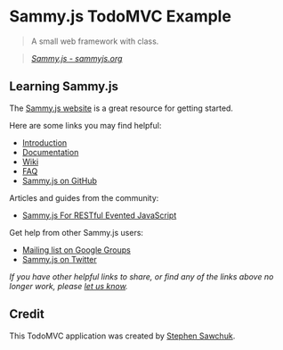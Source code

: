 # Sammy.js TodoMVC Example

> A small web framework with class.

> _[Sammy.js - sammyjs.org](http://sammyjs.org)_


## Learning Sammy.js

The [Sammy.js website](http://sammyjs.org) is a great resource for getting started.

Here are some links you may find helpful:

* [Introduction](http://sammyjs.org/intro)
* [Documentation](http://sammyjs.org/docs)
* [Wiki](http://sammyjs.org/wiki)
* [FAQ](http://sammyjs.org/faq)
* [Sammy.js on GitHub](http://github.com/quirkey/sammy)

Articles and guides from the community:

* [Sammy.js For RESTful Evented JavaScript](http://churchm.ag/sammy-js-for-restful-evented-javascript)

Get help from other Sammy.js users:

* [Mailing list on Google Groups](http://groups.google.com/group/sammyjs)
* [Sammy.js on Twitter](http://twitter.com/sammy_js)

_If you have other helpful links to share, or find any of the links above no longer work, please [let us know](https://github.com/tastejs/todomvc/issues)._


## Credit

This TodoMVC application was created by [Stephen Sawchuk](https://github.com/stephenplusplus).
